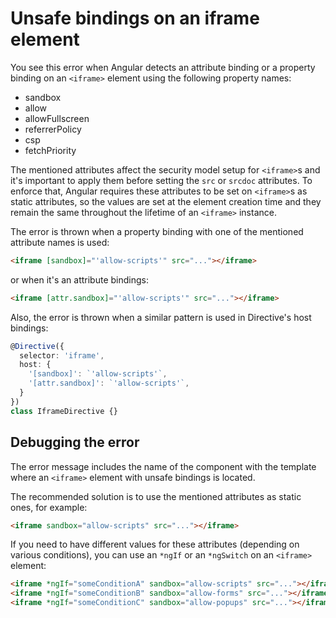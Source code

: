 # Unsafe bindings on an iframe element

You see this error when Angular detects an attribute binding or a property binding on an `<iframe>` element using the following property names:

* sandbox
* allow
* allowFullscreen
* referrerPolicy
* csp
* fetchPriority

The mentioned attributes affect the security model setup for `<iframe>`s
and it's important to apply them before setting the `src` or `srcdoc` attributes.
To enforce that, Angular requires these attributes to be set on `<iframe>`s as
static attributes, so the values are set at the element creation time and they
remain the same throughout the lifetime of an `<iframe>` instance.

The error is thrown when a property binding with one of the mentioned attribute names is used:

```html
<iframe [sandbox]="'allow-scripts'" src="..."></iframe>
```

or when it's an attribute bindings:

```html
<iframe [attr.sandbox]="'allow-scripts'" src="..."></iframe>
```

Also, the error is thrown when a similar pattern is used in Directive's host bindings:

```typescript
@Directive({
  selector: 'iframe',
  host: {
    '[sandbox]': `'allow-scripts'`,
    '[attr.sandbox]': `'allow-scripts'`,
  }
})
class IframeDirective {}
```

## Debugging the error

The error message includes the name of the component with the template where
an `<iframe>` element with unsafe bindings is located.

The recommended solution is to use the mentioned attributes as static ones, for example:

```html
<iframe sandbox="allow-scripts" src="..."></iframe>
```

If you need to have different values for these attributes (depending on various conditions),
you can use an `*ngIf` or an `*ngSwitch` on an `<iframe>` element:

```html
<iframe *ngIf="someConditionA" sandbox="allow-scripts" src="..."></iframe>
<iframe *ngIf="someConditionB" sandbox="allow-forms" src="..."></iframe>
<iframe *ngIf="someConditionC" sandbox="allow-popups" src="..."></iframe>
```
